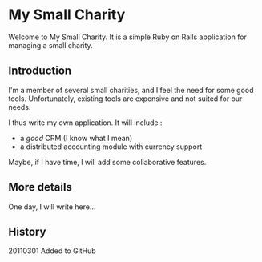 My Small Charity
================

Welcome to My Small Charity. It is a simple Ruby on Rails application for managing a small charity.

Introduction
------------

I'm a member of several small charities, and I feel the need for some good tools. Unfortunately, existing tools are expensive and not suited for our needs.

I thus write my own application. It will include :
- a *good* CRM (I know what I mean)
- a distributed accounting module with currency support

Maybe, if I have time, I will add some collaborative features.

More details
------------

One day, I will write here...

History
-------

20110301 Added to GitHub
